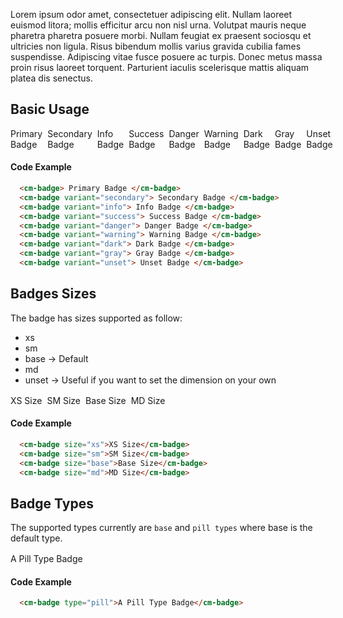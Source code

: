 <p class="text-md text-dark-10 dark:text-gray-40">
  Lorem ipsum odor amet, consectetuer adipiscing elit. Nullam laoreet euismod litora; mollis efficitur arcu non nisl urna. Volutpat mauris neque pharetra pharetra posuere morbi. Nullam feugiat ex praesent sociosqu et ultricies non ligula. Risus bibendum mollis varius gravida cubilia fames suspendisse. Adipiscing vitae fusce posuere ac turpis. Donec metus massa proin risus laoreet torquent. Parturient iaculis scelerisque mattis aliquam platea dis senectus.
</p>

## Basic Usage

<div style="display: flex; align-items: center; gap: 8px;z margin-top: 16px;">
  <cm-badge> Primary Badge </cm-badge>
  <cm-badge variant="secondary"> Secondary Badge </cm-badge>
  <cm-badge variant="info"> Info Badge </cm-badge>
  <cm-badge variant="success"> Success Badge </cm-badge>
  <cm-badge variant="danger"> Danger Badge </cm-badge>
  <cm-badge variant="warning"> Warning Badge </cm-badge>
  <cm-badge variant="dark"> Dark Badge </cm-badge>
  <cm-badge variant="gray"> Gray Badge </cm-badge>
  <cm-badge variant="unset"> Unset Badge </cm-badge>
</div>

#### Code Example

```html
  <cm-badge> Primary Badge </cm-badge>
  <cm-badge variant="secondary"> Secondary Badge </cm-badge>
  <cm-badge variant="info"> Info Badge </cm-badge>
  <cm-badge variant="success"> Success Badge </cm-badge>
  <cm-badge variant="danger"> Danger Badge </cm-badge>
  <cm-badge variant="warning"> Warning Badge </cm-badge>
  <cm-badge variant="dark"> Dark Badge </cm-badge>
  <cm-badge variant="gray"> Gray Badge </cm-badge>
  <cm-badge variant="unset"> Unset Badge </cm-badge>
```

## Badges Sizes

The badge has sizes supported as follow:

- xs
- sm
- base -> Default
- md
- unset -> Useful if you want to set the dimension on your own

<div style="display: flex; align-items: center; gap: 8px; margin-top: 16px;">
  <cm-badge size="xs">XS Size</cm-badge>
  <cm-badge size="sm">SM Size</cm-badge>
  <cm-badge size="base">Base Size</cm-badge>
  <cm-badge size="md">MD Size</cm-badge>
</div>

#### Code Example

```html
  <cm-badge size="xs">XS Size</cm-badge>
  <cm-badge size="sm">SM Size</cm-badge>
  <cm-badge size="base">Base Size</cm-badge>
  <cm-badge size="md">MD Size</cm-badge>
```

## Badge Types

The supported types currently are `base` and `pill types` where base is the default type.

<div style="margin-top: 16px;">
  <cm-badge type="pill">A Pill Type Badge</cm-badge>
</div>

#### Code Example

```html
  <cm-badge type="pill">A Pill Type Badge</cm-badge>
```

